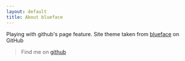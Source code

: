 ```yaml
---
layout: default
title: About blueface
---
```


Playing with github's page feature. Site theme taken from [blueface][github] on GitHub

> Find me on [github][my_github]


[github]: https://github.com/tnguyen/blueface/
[my_github]: https://github.com/corejh